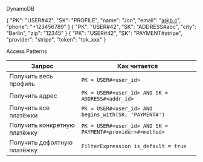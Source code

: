 DynamoDB

{ "PK": "USER#42", "SK": "PROFILE", "name": "Jon", "email": "a@b.c", "phone": "+123456789" }
{ "PK": "USER#42", "SK": "ADDRESS#abc", "city": "Berlin", "zip": "12345" }
{ "PK": "USER#42", "SK": "PAYMENT#stripe", "provider": "stripe", "token": "tok_xxx" }

Access Patterns

| Запрос                                   | Как читается                                                 |
| ---------------------------------------- | ------------------------------------------------------------ |
| Получить весь профиль                    | `PK = USER#<user_id>`                                        |
| Получить адрес                           | `PK = USER#<user_id> AND SK = ADDRESS#<addr_id>`             |
| Получить все платёжки                    | `PK = USER#<user_id> AND begins_with(SK, 'PAYMENT#')`        |
| Получить конкретную платёжку             | `PK = USER#<user_id> AND SK = PAYMENT#<provider>#<method>`   |
| Получить дефолтную платёжку              | `FilterExpression is_default = true`                         |
